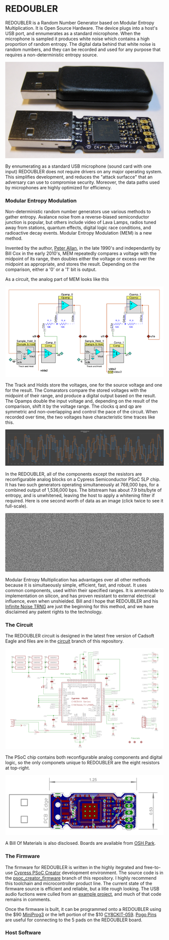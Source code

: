 # REDOUBLER

REDOUBLER is a Random Number Generator based on Modular Entropy Multiplication. It is Open Source Hardware. The device plugs into a host's USB port, and ennumerates as a standard microphone. When the microphone is sampled it produces white noise which contains a high proportion of random entropy. The digital data behind that white noise is random numbers, and they can be recorded and used for any purpose that requires a non-deterministic entropy source.

![REDOUBLERs, Shucked and Not](images/REDOUBLERs.jpg?raw=true "REDOUBLERs")

By ennumerating as a standard USB microphone (sound card with one input) REDOUBLER does not require drivers on any major operating system. This simplifies development, and reduces the "attack surfacce" that an adversary can use to compromise security. Moreover, the data paths used by microphones are highly optimized for efficiency.

### Modular Entropy Modulation

Non-deterministic random number generators use various methods to gather entropy. Avalance noise from a reverse-biased semiconductor junction is popular, but others include video of Lava Lamps, radios tuned away from stations, quantum effects, digital logic race conditions, and radioactive decay events. Modular Entropy Modulation (MEM) is a new method.

Invented by the author, [Peter Allan], in the late 1990's and independantly by Bill Cox in the early 2010's, MEM repeatedly compares a voltage with the midpoint of its range, then doubles either the voltage or excess over the midpoint as appropriate, and stores the result. Depending on the comparison, either a '0' or a '1' bit is output.

As a circuit, the analog part of MEM looks like this

![Analog part of MEM Circuit](images/MEM_Circuit.png?raw=true "Circuit")

The Track and Holds store the voltages, one for the source voltage and one for the result. The Comarators compare the stored voltages with the midpoint of their range, and produce a digital output based on the result. The Opamps double the input voltage and, depending on the result of the comparison, shift it by the voltage range. The clocks q and qp are symmetric and non-overlapping and control the pace of the circuit. When recorded over time, the two voltages have characteristic time traces like this.

![MEM Traces](images/Traces.png?raw=true "Traces")

In the REDOUBLER, all of the components except the resistors are reconfigurable analog blocks on a Cypress Semiconductor PSoC 5LP chip. It has two such generators operating simultaneously at 768,000 bps, for a combined output of 1,536,000 bps. The bitstream has about 7.9 bits/byte of entropy, and is unwhitened, leaving the host to apply a whitening filter if required. Here is one second worth of data as an image (click twice to see it full-scale).

![One Second of Data](images/one_sec.png?raw=true "One Second")

Modular Entropy Multiplication has advantages over all other methods because it is simultaeously simple, efficient, fast, and robust. It uses common components, used within their specified ranges. It is ammenable to implementation on silicon, and has proven resistant to external electrical influence, even when unshielded. Bill and I hope that REDOUBLER and his [Infinite Noise TRNG] are just the beginning for this method, and we have disclaimed any patent rights to the technology.

### The Circuit

The REDOUBLER circuit is designed in the latest free version of Cadsoft Eagle and files are in the [circuit](circuit) branch of this repository.

![Schematic](images/Schematic.png?raw=true "Schematic")

The PSoC chip contains both reconfigurable analog components and digital logic, so the only componets unique to REDOUBLER are the eight resistors at top-right.

![Board](images/Board.png?raw=true "Board")

A Bill Of Materials is also disclosed. Boards are available from [OSH Park].

### The Firmware

The firmware for REDOUBLER is written in the highly itegrated and free-to-use [Cypress PSoC Creator] development environment. The source code is in the [psoc_creator_firmware](psoc_creator_firmware) branch of this repository. I highly recommend this toolchain and microcontroller product line. The current state of the firmware source is efficient and reliable, but a litle rough looking. The USB audio fuctions were culled from an [example project], and much of that code remains in comments.

Once the firmware is built, it can be programmed onto a REDOUBLER using the $90 [MiniProg3](http://www.cypress.com/?rID=38154) or the left portion of the $10 [CY8CKIT-059](http://www.cypress.com/?rid=108038). [Pogo Pins] are useful for connecting to the 5 pads on the REDOUBLER board.

### Host Software

[Peter Allan]: mailto:alwynallan@gmail.com
[Infinite Noise TRNG]: https://github.com/waywardgeek/infnoise
[Cypress PSoC Creator]: http://www.cypress.com/psoccreator/
[Pogo Pins]: https://www.sparkfun.com/products/9174
[example project]: http://www.element14.com/community/thread/28830/l/psoc-4-pioneer-kit-community-project102-usb-audio-using-the-psoc-5lp?displayFullThread=true
[OSH park]: https://oshpark.com/shared_projects/GZnEjhlQ
